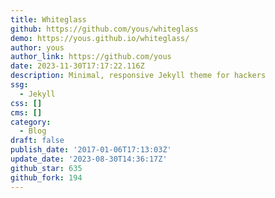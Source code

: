 ```yaml
---
title: Whiteglass
github: https://github.com/yous/whiteglass
demo: https://yous.github.io/whiteglass/
author: yous
author_link: https://github.com/yous
date: 2023-11-30T17:17:22.116Z
description: Minimal, responsive Jekyll theme for hackers
ssg:
  - Jekyll
css: []
cms: []
category:
  - Blog
draft: false
publish_date: '2017-01-06T17:13:03Z'
update_date: '2023-08-30T14:36:17Z'
github_star: 635
github_fork: 194
---
```

